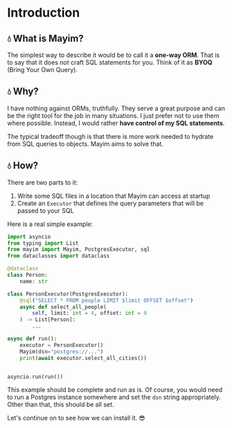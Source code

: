 # Introduction

## :droplet: What is Mayim?

The simplest way to describe it would be to call it a **one-way ORM**. That is to say that it does *not* craft SQL statements for you. Think of it as **BYOQ** (Bring Your Own Query).

## :droplet: Why?

I have nothing against ORMs, truthfully. They serve a great purpose and can be the right tool for the job in many situations. I just prefer not to use them where possible. Instead, I would rather **have control of my SQL statements**.

The typical tradeoff though is that there is more work needed to hydrate from SQL queries to objects. Mayim aims to solve that.

## :droplet: How?

There are two parts to it:

1. Write some SQL files in a location that Mayim can access at startup
1. Create an `Executor` that defines the query parameters that will be passed to your SQL

Here is a real simple example:

```python
import asyncio
from typing import List
from mayim import Mayim, PostgresExecutor, sql
from dataclasses import dataclass

@dataclass
class Person:
    name: str

class PersonExecutor(PostgresExecutor):
    @sql("SELECT * FROM people LIMIT $limit OFFSET $offset")
    async def select_all_people(
        self, limit: int = 4, offset: int = 0
    ) -> List[Person]:
        ...

async def run():
    executor = PersonExecutor()
    Mayim(dsn="postgres://...")
    print(await executor.select_all_cities())


asyncio.run(run())
```

This example should be complete and run as is. Of course, you would need to run a Postgres instance somewhere and set the `dsn` string appropriately. Other than that, this should be all set.

Let's continue on to see how we can install it. :sunglasses:
